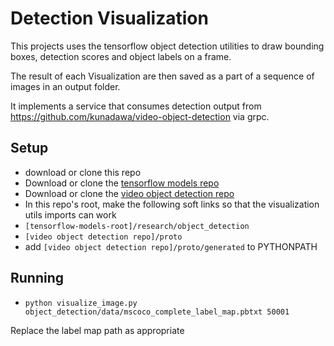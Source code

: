 # Detection Visualization
This projects uses the tensorflow object detection utilities to draw bounding boxes, detection scores and object labels on a frame.

The result of each Visualization are then saved as a part of a sequence of images in an output folder.

It implements a service that consumes detection output from https://github.com/kunadawa/video-object-detection via grpc.

## Setup
- download or clone this repo
- Download or clone the [tensorflow models repo](https://github.com/tensorflow/models)
- Download or clone the [video object detection repo](https://github.com/kunadawa/video-object-detection)
- In this repo's root, make the following soft links so that the visualization utils imports can work
 - `[tensorflow-models-root]/research/object_detection`
 - `[video object detection repo]/proto`
- add `[video object detection repo]/proto/generated` to PYTHONPATH

## Running
- `python visualize_image.py object_detection/data/mscoco_complete_label_map.pbtxt 50001`

 Replace the label map path as appropriate
